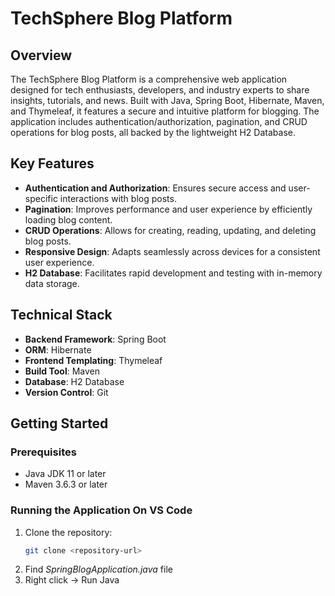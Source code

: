 # TechSphere Blog Platform

## Overview

The TechSphere Blog Platform is a comprehensive web application designed for tech enthusiasts, developers, and industry experts to share insights, tutorials, and news. Built with Java, Spring Boot, Hibernate, Maven, and Thymeleaf, it features a secure and intuitive platform for blogging. The application includes authentication/authorization, pagination, and CRUD operations for blog posts, all backed by the lightweight H2 Database.

## Key Features

- **Authentication and Authorization**: Ensures secure access and user-specific interactions with blog posts.
- **Pagination**: Improves performance and user experience by efficiently loading blog content.
- **CRUD Operations**: Allows for creating, reading, updating, and deleting blog posts.
- **Responsive Design**: Adapts seamlessly across devices for a consistent user experience.
- **H2 Database**: Facilitates rapid development and testing with in-memory data storage.

## Technical Stack

- **Backend Framework**: Spring Boot
- **ORM**: Hibernate
- **Frontend Templating**: Thymeleaf
- **Build Tool**: Maven
- **Database**: H2 Database
- **Version Control**: Git

## Getting Started

### Prerequisites

- Java JDK 11 or later
- Maven 3.6.3 or later

### Running the Application On VS Code

1. Clone the repository:
   ```sh
   git clone <repository-url>
2. Find *SpringBlogApplication.java* file
3. Right click -> Run Java

